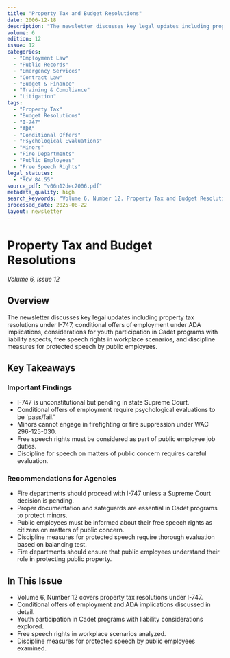 ```yaml
---
title: "Property Tax and Budget Resolutions"
date: 2006-12-18
description: "The newsletter discusses key legal updates including property tax resolutions under I-747, conditional offers of employment under ADA implications, considerations for youth participation in Cadet programs with liability aspects, free speech rights in workplace scenarios, and discipline measures for protected speech by public employees."
volume: 6
edition: 12
issue: 12
categories:
  - "Employment Law"
  - "Public Records"
  - "Emergency Services"
  - "Contract Law"
  - "Budget & Finance"
  - "Training & Compliance"
  - "Litigation"
tags:
  - "Property Tax"
  - "Budget Resolutions"
  - "I-747"
  - "ADA"
  - "Conditional Offers"
  - "Psychological Evaluations"
  - "Minors"
  - "Fire Departments"
  - "Public Employees"
  - "Free Speech Rights"
legal_statutes:
  - "RCW 84.55"
source_pdf: "v06n12dec2006.pdf"
metadata_quality: high
search_keywords: "Volume 6, Number 12. Property Tax and Budget Resolutions. Joseph F. Quinn, Legal Counsel to RReessooll fire districts. I-747 unconstitutional ruling pending in state Supreme Court. Conditional offers ..."
processed_date: 2025-08-22
layout: newsletter
---
```


# Property Tax and Budget Resolutions

*Volume 6, Issue 12*

## Overview

The newsletter discusses key legal updates including property tax resolutions under I-747, conditional offers of employment under ADA implications, considerations for youth participation in Cadet programs with liability aspects, free speech rights in workplace scenarios, and discipline measures for protected speech by public employees.

## Key Takeaways

### Important Findings

- I-747 is unconstitutional but pending in state Supreme Court.
- Conditional offers of employment require psychological evaluations to be 'pass/fail.'
- Minors cannot engage in firefighting or fire suppression under WAC 296-125-030.
- Free speech rights must be considered as part of public employee job duties.
- Discipline for speech on matters of public concern requires careful evaluation.

### Recommendations for Agencies

- Fire departments should proceed with I-747 unless a Supreme Court decision is pending.
- Proper documentation and safeguards are essential in Cadet programs to protect minors.
- Public employees must be informed about their free speech rights as citizens on matters of public concern.
- Discipline measures for protected speech require thorough evaluation based on balancing test.
- Fire departments should ensure that public employees understand their role in protecting public property.

## In This Issue

- Volume 6, Number 12 covers property tax resolutions under I-747.
- Conditional offers of employment and ADA implications discussed in detail.
- Youth participation in Cadet programs with liability considerations explored.
- Free speech rights in workplace scenarios analyzed.
- Discipline measures for protected speech by public employees examined.

